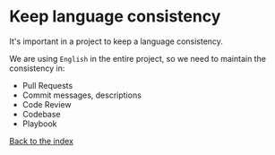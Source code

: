 # Keep language consistency

It's important in a project to keep a language consistency.

We are using `English` in the entire project, so we need to maintain the consistency in:

- Pull Requests
- Commit messages, descriptions
- Code Review
- Codebase
- Playbook

[Back to the index](..)
